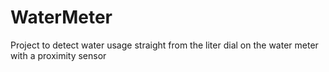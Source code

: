 # WaterMeter
Project to detect water usage straight from the liter dial on the water meter with a proximity sensor
